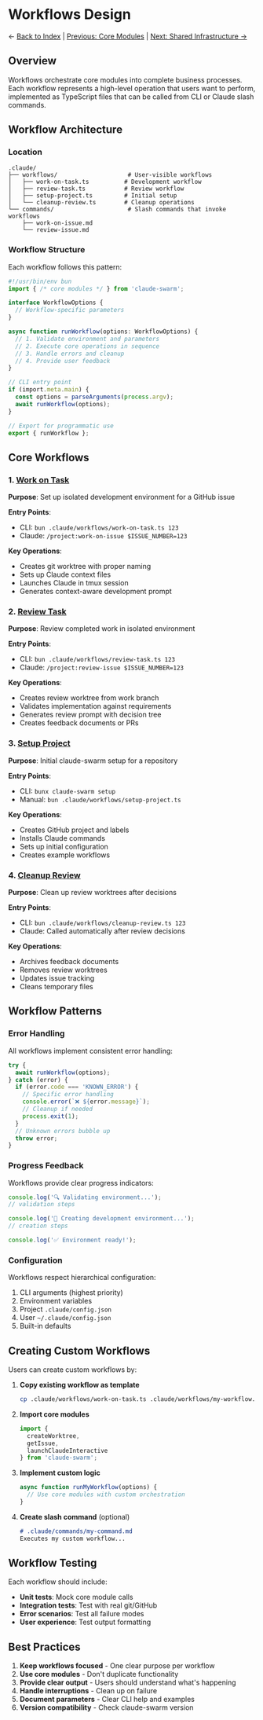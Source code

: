 # Workflows Design

← [Back to Index](./README.md) | [Previous: Core Modules](./02-core-modules.md) | [Next: Shared Infrastructure →](./04-shared-infrastructure.md)

## Overview

Workflows orchestrate core modules into complete business processes. Each workflow represents a high-level operation that users want to perform, implemented as TypeScript files that can be called from CLI or Claude slash commands.

## Workflow Architecture

### Location
```
.claude/
├── workflows/                    # User-visible workflows
│   ├── work-on-task.ts          # Development workflow
│   ├── review-task.ts           # Review workflow
│   ├── setup-project.ts         # Initial setup
│   └── cleanup-review.ts        # Cleanup operations
└── commands/                     # Slash commands that invoke workflows
    ├── work-on-issue.md
    └── review-issue.md
```

### Workflow Structure
Each workflow follows this pattern:

```typescript
#!/usr/bin/env bun
import { /* core modules */ } from 'claude-swarm';

interface WorkflowOptions {
  // Workflow-specific parameters
}

async function runWorkflow(options: WorkflowOptions) {
  // 1. Validate environment and parameters
  // 2. Execute core operations in sequence
  // 3. Handle errors and cleanup
  // 4. Provide user feedback
}

// CLI entry point
if (import.meta.main) {
  const options = parseArguments(process.argv);
  await runWorkflow(options);
}

// Export for programmatic use
export { runWorkflow };
```

## Core Workflows

### 1. [Work on Task](./workflows/work-on-task.md)
**Purpose**: Set up isolated development environment for a GitHub issue

**Entry Points**:
- CLI: `bun .claude/workflows/work-on-task.ts 123`
- Claude: `/project:work-on-issue $ISSUE_NUMBER=123`

**Key Operations**:
- Creates git worktree with proper naming
- Sets up Claude context files
- Launches Claude in tmux session
- Generates context-aware development prompt

### 2. [Review Task](./workflows/review-task.md)
**Purpose**: Review completed work in isolated environment

**Entry Points**:
- CLI: `bun .claude/workflows/review-task.ts 123`
- Claude: `/project:review-issue $ISSUE_NUMBER=123`

**Key Operations**:
- Creates review worktree from work branch
- Validates implementation against requirements
- Generates review prompt with decision tree
- Creates feedback documents or PRs

### 3. [Setup Project](./workflows/setup-project.md)
**Purpose**: Initial claude-swarm setup for a repository

**Entry Points**:
- CLI: `bunx claude-swarm setup`
- Manual: `bun .claude/workflows/setup-project.ts`

**Key Operations**:
- Creates GitHub project and labels
- Installs Claude commands
- Sets up initial configuration
- Creates example workflows

### 4. [Cleanup Review](./workflows/cleanup-review.md)
**Purpose**: Clean up review worktrees after decisions

**Entry Points**:
- CLI: `bun .claude/workflows/cleanup-review.ts 123`
- Claude: Called automatically after review decisions

**Key Operations**:
- Archives feedback documents
- Removes review worktrees
- Updates issue tracking
- Cleans temporary files

## Workflow Patterns

### Error Handling
All workflows implement consistent error handling:

```typescript
try {
  await runWorkflow(options);
} catch (error) {
  if (error.code === 'KNOWN_ERROR') {
    // Specific error handling
    console.error(`❌ ${error.message}`);
    // Cleanup if needed
    process.exit(1);
  }
  // Unknown errors bubble up
  throw error;
}
```

### Progress Feedback
Workflows provide clear progress indicators:

```typescript
console.log('🔍 Validating environment...');
// validation steps

console.log('🔧 Creating development environment...');
// creation steps

console.log('✅ Environment ready!');
```

### Configuration
Workflows respect hierarchical configuration:

1. CLI arguments (highest priority)
2. Environment variables
3. Project `.claude/config.json`
4. User `~/.claude/config.json`
5. Built-in defaults

## Creating Custom Workflows

Users can create custom workflows by:

1. **Copy existing workflow as template**
   ```bash
   cp .claude/workflows/work-on-task.ts .claude/workflows/my-workflow.ts
   ```

2. **Import core modules**
   ```typescript
   import { 
     createWorktree, 
     getIssue, 
     launchClaudeInteractive 
   } from 'claude-swarm';
   ```

3. **Implement custom logic**
   ```typescript
   async function runMyWorkflow(options) {
     // Use core modules with custom orchestration
   }
   ```

4. **Create slash command** (optional)
   ```markdown
   # .claude/commands/my-command.md
   Executes my custom workflow...
   ```

## Workflow Testing

Each workflow should include:

- **Unit tests**: Mock core module calls
- **Integration tests**: Test with real git/GitHub
- **Error scenarios**: Test all failure modes
- **User experience**: Test output formatting

## Best Practices

1. **Keep workflows focused** - One clear purpose per workflow
2. **Use core modules** - Don't duplicate functionality
3. **Provide clear output** - Users should understand what's happening
4. **Handle interruptions** - Clean up on failure
5. **Document parameters** - Clear CLI help and examples
6. **Version compatibility** - Check claude-swarm version